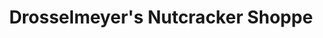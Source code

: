---
title: "Drosselmeyer's Nutcracker Shoppe"
url: /steubenville/drosselmeyers-nutcracker-shoppe/
shop: Allgemein
---
